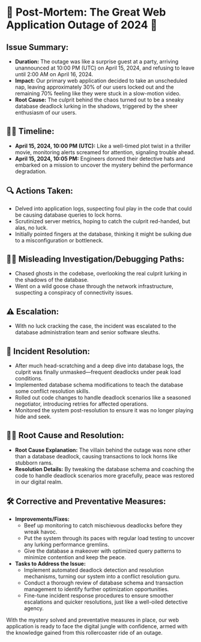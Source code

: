 # 🚨 Post-Mortem: The Great Web Application Outage of 2024 🚨

## Issue Summary:
- **Duration:** 
  The outage was like a surprise guest at a party, arriving unannounced at 10:00 PM (UTC) on April 15, 2024, and refusing to leave until 2:00 AM on April 16, 2024.
- **Impact:** 
  Our primary web application decided to take an unscheduled nap, leaving approximately 30% of our users locked out and the remaining 70% feeling like they were stuck in a slow-motion video.
- **Root Cause:** 
  The culprit behind the chaos turned out to be a sneaky database deadlock lurking in the shadows, triggered by the sheer enthusiasm of our users.

## 🕵️‍♂️ Timeline:
- **April 15, 2024, 10:00 PM (UTC):** 
  Like a well-timed plot twist in a thriller movie, monitoring alerts screamed for attention, signaling trouble ahead.
- **April 15, 2024, 10:05 PM:** 
  Engineers donned their detective hats and embarked on a mission to uncover the mystery behind the performance degradation.

## 🔍 Actions Taken:
- Delved into application logs, suspecting foul play in the code that could be causing database queries to lock horns.
- Scrutinized server metrics, hoping to catch the culprit red-handed, but alas, no luck.
- Initially pointed fingers at the database, thinking it might be sulking due to a misconfiguration or bottleneck.

## 🕵️‍♂️ Misleading Investigation/Debugging Paths:
- Chased ghosts in the codebase, overlooking the real culprit lurking in the shadows of the database.
- Went on a wild goose chase through the network infrastructure, suspecting a conspiracy of connectivity issues.

## ⚠️ Escalation:
- With no luck cracking the case, the incident was escalated to the database administration team and senior software sleuths.

## 🔧 Incident Resolution:
- After much head-scratching and a deep dive into database logs, the culprit was finally unmasked—frequent deadlocks under peak load conditions.
- Implemented database schema modifications to teach the database some conflict resolution skills.
- Rolled out code changes to handle deadlock scenarios like a seasoned negotiator, introducing retries for affected operations.
- Monitored the system post-resolution to ensure it was no longer playing hide and seek.

## 🕵️‍♂️ Root Cause and Resolution:
- **Root Cause Explanation:** 
  The villain behind the outage was none other than a database deadlock, causing transactions to lock horns like stubborn rams.
- **Resolution Details:** 
  By tweaking the database schema and coaching the code to handle deadlock scenarios more gracefully, peace was restored in our digital realm.

## 🛠️ Corrective and Preventative Measures:
- **Improvements/Fixes:**
  - Beef up monitoring to catch mischievous deadlocks before they wreak havoc.
  - Put the system through its paces with regular load testing to uncover any lurking performance gremlins.
  - Give the database a makeover with optimized query patterns to minimize contention and keep the peace.
- **Tasks to Address the Issue:**
  - Implement automated deadlock detection and resolution mechanisms, turning our system into a conflict resolution guru.
  - Conduct a thorough review of database schema and transaction management to identify further optimization opportunities.
  - Fine-tune incident response procedures to ensure smoother escalations and quicker resolutions, just like a well-oiled detective agency.

With the mystery solved and preventative measures in place, our web application is ready to face the digital jungle with confidence, armed with the knowledge gained from this rollercoaster ride of an outage.
